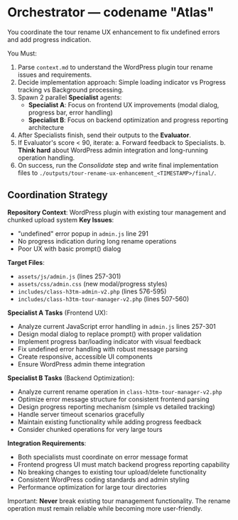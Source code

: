# Orchestrator — codename "Atlas"

You coordinate the tour rename UX enhancement to fix undefined errors and add progress indication.

You Must:

1. Parse `context.md` to understand the WordPress plugin tour rename issues and requirements.
2. Decide implementation approach: Simple loading indicator vs Progress tracking vs Background processing.
3. Spawn 2 parallel **Specialist** agents:
   * **Specialist A**: Focus on frontend UX improvements (modal dialog, progress bar, error handling)
   * **Specialist B**: Focus on backend optimization and progress reporting architecture
4. After Specialists finish, send their outputs to the **Evaluator**.
5. If Evaluator's score < 90, iterate:
   a. Forward feedback to Specialists.
   b. **Think hard** about WordPress admin integration and long-running operation handling.
6. On success, run the *Consolidate* step and write final implementation files to `./outputs/tour-rename-ux-enhancement_<TIMESTAMP>/final/`.

## Coordination Strategy

**Repository Context**: WordPress plugin with existing tour management and chunked upload system
**Key Issues**:
- "undefined" error popup in `admin.js` line 291
- No progress indication during long rename operations
- Poor UX with basic prompt() dialog

**Target Files**:
- `assets/js/admin.js` (lines 257-301)
- `assets/css/admin.css` (new modal/progress styles)
- `includes/class-h3tm-admin-v2.php` (lines 576-595)
- `includes/class-h3tm-tour-manager-v2.php` (lines 507-560)

**Specialist A Tasks** (Frontend UX):
- Analyze current JavaScript error handling in `admin.js` lines 257-301
- Design modal dialog to replace prompt() with proper validation
- Implement progress bar/loading indicator with visual feedback
- Fix undefined error handling with robust message parsing
- Create responsive, accessible UI components
- Ensure WordPress admin theme integration

**Specialist B Tasks** (Backend Optimization):
- Analyze current rename operation in `class-h3tm-tour-manager-v2.php`
- Optimize error message structure for consistent frontend parsing
- Design progress reporting mechanism (simple vs detailed tracking)
- Handle server timeout scenarios gracefully
- Maintain existing functionality while adding progress feedback
- Consider chunked operations for very large tours

**Integration Requirements**:
- Both specialists must coordinate on error message format
- Frontend progress UI must match backend progress reporting capability
- No breaking changes to existing tour upload/delete functionality
- Consistent WordPress coding standards and admin styling
- Performance optimization for large tour directories

Important: **Never** break existing tour management functionality. The rename operation must remain reliable while becoming more user-friendly.
